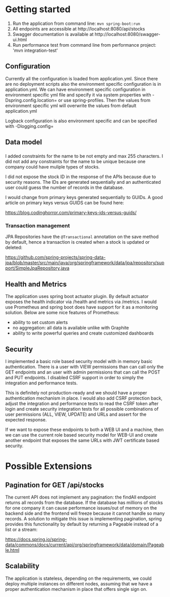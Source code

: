 # Getting started

1. Run the application from command line: `mvn spring-boot:run`
2. All endpoints are accessible at http://localhost:8080/api/stocks
3. Swagger documentation is available at http://localhost:8080/swagger-ui.html
4. Run performance test from command line from performance project: 'mvn integration-test'

## Configuration

Currently all the configuration is loaded from application.yml. Since there are no deployment scripts
also the environment specific configuration is in application.yml. We can have environment specific configuration
in environment specific yml file and specify it via system properties with -Dspring.config.location=<path to config location>
or use spring-profiles. Then the values from environment specific yml will overwrite the values from default application.yml

Logback configuration is also environment specific and can be specified with -Dlogging.config=<path to logback configuration> 

## Data model

###
I added constraints for the name to be not empty and max 255 characters. I did not add any constraints
for the name to be unique because one company could have muliple types of stocks. 

I did not expose the stock ID in the response of the APIs because due to security reasons. The IDs
are generated sequentially and an authenticated user could guess the number of records in the database.

I would change from primary keys generated sequentially to GUIDs. A good article on primary keys
versus GUIDS can be found here:

https://blog.codinghorror.com/primary-keys-ids-versus-guids/


### Transaction management
JPA Repositories have the `@Transactional` annotation on the save method by default, hence a transaction is created when a stock
is updated or deleted:

https://github.com/spring-projects/spring-data-jpa/blob/master/src/main/java/org/springframework/data/jpa/repository/support/SimpleJpaRepository.java

## Health and Metrics
The application uses spring boot actuator plugin. By default actuator exposes the health indicator via /health and metrics via /metrics. 
I would use Prometheus and spring boot does have support for it as a monitoring solution.  Below are some nice features of Prometheus:

* ability to set custom alerts
* no aggregation: all data is available unlike with Graphite
* ability to write powerful queries and create customized dashboards

## Security
I implemented a basic role based security model with in memory basic authentication. There is a user with VIEW permissions
than can call only the GET endpoints and an user with admin permissions that can call the POST and PUT endpoints.
I disabled CSRF support in order to simply the integration and performance tests. 

This is definitely not production-ready and we should have a proper authentication mechanism in place. I would also add CSRF protection back,
adjust the integration and performance tests to read the CSRF token after login and create security integration tests for all possible combinations
of user permissions (ALL, VIEW, UPDATE) and URLs and assert for the expected response. 

If we want to expose these endpoints to both a WEB UI and a machine, then we can use the current role based security model for WEB-UI
and create another endpoint that exposes the same URLs with JWT certificate based security. 
  
# Possible Extensions

## Pagination for GET /api/stocks
The current API does not implement any pagination: the findAll endpoint returns all records from the database. If the database
has millions of stocks for one company it can cause performance issues/out of memory on the backend side and the frontend will freeze
because it cannot handle so many records. A solution to mitigate this issue is implementing pagination, spring provides this functionality
by default by returning a Pageable instead of a list or a stream:

https://docs.spring.io/spring-data/commons/docs/current/api/org/springframework/data/domain/Pageable.html

## Scalability

The application is stateless, depending on the requirements, we could deploy multiple instances on different nodes, assuming that we have 
a proper authentication mechanism in place that offers single sign on.   